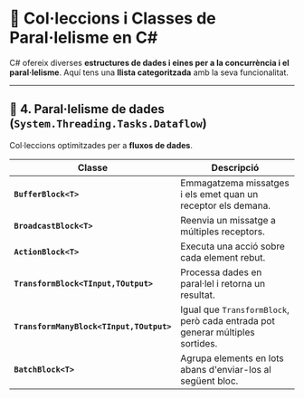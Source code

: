 # 📌 Col·leccions i Classes de Paral·lelisme en C#

C# ofereix diverses **estructures de dades i eines per a la concurrència i el paral·lelisme**. Aquí tens una **llista categoritzada** amb la seva funcionalitat.

---

## **🔹 4. Paral·lelisme de dades (`System.Threading.Tasks.Dataflow`)**
Col·leccions optimitzades per a **fluxos de dades**.

| **Classe**                   | **Descripció** |
|------------------------------|---------------|
| **`BufferBlock<T>`**         | Emmagatzema missatges i els emet quan un receptor els demana. |
| **`BroadcastBlock<T>`**      | Reenvia un missatge a múltiples receptors. |
| **`ActionBlock<T>`**         | Executa una acció sobre cada element rebut. |
| **`TransformBlock<TInput,TOutput>`** | Processa dades en paral·lel i retorna un resultat. |
| **`TransformManyBlock<TInput,TOutput>`** | Igual que `TransformBlock`, però cada entrada pot generar múltiples sortides. |
| **`BatchBlock<T>`**          | Agrupa elements en lots abans d'enviar-los al següent bloc. |

